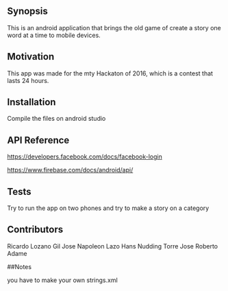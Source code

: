 ## Synopsis

This is an android application that brings the old game of create a story one word at a time to mobile devices.

## Motivation

This app was made for the mty Hackaton of 2016, which is a contest that lasts 24 hours.

## Installation

Compile the files on android studio

## API Reference

https://developers.facebook.com/docs/facebook-login

https://www.firebase.com/docs/android/api/

## Tests

Try to run the app on two phones and try to make a story on a category

## Contributors

Ricardo Lozano Gil
Jose Napoleon Lazo
Hans Nudding Torre
Jose Roberto Adame

##Notes

you have to make your own strings.xml
